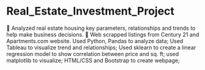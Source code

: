 # Real_Estate_Investment_Project
	Analyzed real estate housing key parameters, relationships and trends to help make business decisions.
	Web scrapped listings from Century 21 and Apartments.com website. Used Python, Pandas to analyze data; Used Tableau to visualize trend and relationships; Used sklearn to create a linear regression model to show correlation between price and sq. ft; used matplotlib to visualize; HTML/CSS and Bootstrap to create webpage;

